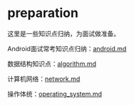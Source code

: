 # preparation
这里是一些知识点归纳，为面试做准备。

Android面试常考知识点归纳：[android.md](/android.md)

数据结构知识点：[algorithm.md](/algorithm.md)

计算机网络：[network.md](/network.md)

操作体统：[operating_system.md](/operating_system.md)